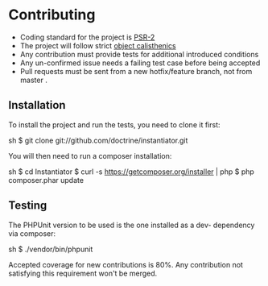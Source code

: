 # Contributing

 * Coding standard for the project is [PSR-2](https://github.com/php-fig/fig-standards/blob/master/accepted/PSR-2-coding-style-guide.md)
 * The project will follow strict [object calisthenics](http://www.slideshare.net/guilhermeblanco/object-calisthenics-applied-to-php)
 * Any contribution must provide tests for additional introduced conditions
 * Any un-confirmed issue needs a failing test case before being accepted
 * Pull requests must be sent from a new hotfix/feature branch, not from  master .

## Installation

To install the project and run the tests, you need to clone it first:

   sh
$ git clone git://github.com/doctrine/instantiator.git
   

You will then need to run a composer installation:

   sh
$ cd Instantiator
$ curl -s https://getcomposer.org/installer | php
$ php composer.phar update
   

## Testing

The PHPUnit version to be used is the one installed as a dev- dependency via composer:

   sh
$ ./vendor/bin/phpunit
   

Accepted coverage for new contributions is 80%. Any contribution not satisfying this requirement 
won't be merged.

